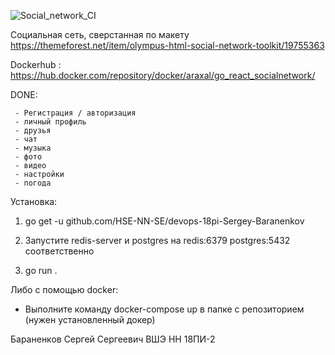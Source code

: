 ![Social_network_CI](https://github.com/HSE-NN-SE/devops-18pi-Sergey-Baranenkov/workflows/Social_network_CI/badge.svg)

Социальная сеть, сверстанная по макету https://themeforest.net/item/olympus-html-social-network-toolkit/19755363

Dockerhub : https://hub.docker.com/repository/docker/araxal/go_react_socialnetwork/

DONE:

     - Регистрация / авторизация
     - личный профиль
     - друзья
     - чат
     - музыка
     - фото
     - видео
     - настройки
     - погода

Установка:

1. go get -u github.com/HSE-NN-SE/devops-18pi-Sergey-Baranenkov

2. Запустите redis-server и postgres на redis:6379 postgres:5432 соответственно

3. go run .

Либо с помощью docker:

- Выполните команду docker-compose up в папке с репозиторием (нужен установленный докер)


Бараненков Сергей Сергеевич ВШЭ НН 18ПИ-2
